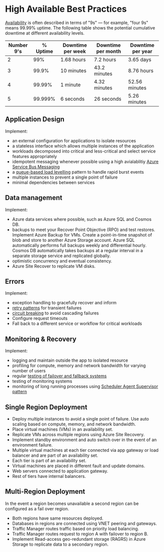 # High Available Best Practices

[Availability](https://docs.microsoft.com/en-us/azure/architecture/guide/pillars#availability) is often described in terms of "9s" — for example, "four 9s" means 99.99% uptime. The following table shows the potential cumulative downtime at different availability levels.

| Number 9's | % Uptime | Downtime per week | Downtime per month | Downtime per year |
|------------|----------|-------------------|--------------------|-------------------|
| 2          | 99%      | 1.68 hours        | 7.2 hours          | 3.65 days         |
| 3          | 99.9%    | 10 minutes        | 43.2 minutes       | 8.76 hours        |
| 4          | 99.99%   | 1 minute          | 4.32 minutes       | 52.56 minutes     |
| 5          | 99.999%  | 6 seconds         | 26 seconds         | 5.26 minutes      |

## Application Design

Implement:

- an external configuration for applications to isolate resources
- a stateless interface which allows multiple instances of the application
- workloads decomposed into critical and less-critical and select service features appropriately
- idempotent messaging whenever possible using a high avialablitiy [Azure Service Bus Messaging](https://docs.microsoft.com/en-us/azure/service-bus-messaging/)
- a [queue-based load levelling](https://docs.microsoft.com/en-us/azure/architecture/patterns/queue-based-load-leveling) pattern to handle rapid burst events
- multiple instances to prevent a single point of failure
- minimal dependencies between services

## Data management

Implement:

- Azure data services where possible, such as Azure SQL and Cosmos DB.
- backups to meet your Recover Point Objective (RPO) and test restores. Implement Azure Backup for VMs. Create a point-in-time snapshot of blob and store to another Azure Storage account. Azure SQL automatically performs full backups weekly and differential hourly. Cosmos DB automatically takes backups at a regular interval in a separate storage service and replicated globally.
- optimistic concurrency and eventual consistency.
- Azure Site Recover to replicate VM disks.

## Errors

Implement:

- exception handling to gracefully recover and inform
- [retry patterns](https://docs.microsoft.com/en-us/azure/architecture/best-practices/retry-service-specific) for transient failures
- [circuit breaking](https://docs.microsoft.com/en-us/azure/architecture/patterns/circuit-breaker) to avoid cascading failures
- Configure request timeouts
- Fall back to a different service or workflow for critical workloads

## Monitoring & Recovery

Implement:

- logging and maintain outside the app to isolated resource
- profiling for compute, memory and network bandwidth for varying number of users
- regular [testing of failover and fallback systems](https://docs.microsoft.com/en-us/azure/site-recovery/site-recovery-test-failover-to-azure)
- testing of monitoring systems
- monitoring of long running processes using [Scheduler Agent Supervisor pattern](https://docs.microsoft.com/en-us/azure/architecture/patterns/scheduler-agent-supervisor)

## Single Region Deployment

- Deploy multiple instances to avoid a single point of failure.  Use auto scaling based on compute, memory, and network bandwidth.
- Place virtual machines (VMs) in an availability set.
- Replicate VMs across multiple regions using Azure Site Recovery. 
- Implement standby environment and auto switch over in the event of an environment failure.
- Multiple virtual machines at each tier connected via app gateway or load balancer and are part of an availability set.
- Each tier is part of an availability set.
- Virtual machines are placed in different fault and update domains.
- Web servers connected to application gateway.
- Rest of tiers have internal balancers.

## Multi-Region Deployment

In the event a region becomes unavailable a second region can be configured as a fail over region.

- Both regions have same resources deployed.
- Databases in regions are connected using VNET peering and gateways.
- Traffic Manager routes traffic based on priority load balancing.
- Traffic Manager routes request to region A with failover to region B.
- Implement Read-access geo-redundant storage (RAGRS) in Azure Storage to replicate data to a secondary region.

